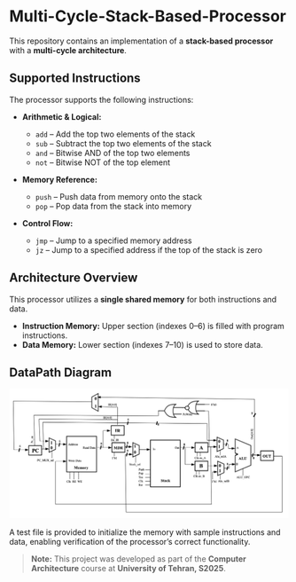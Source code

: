# Multi-Cycle-Stack-Based-Processor

This repository contains an implementation of a **stack-based processor** with a **multi-cycle architecture**.

##  Supported Instructions
The processor supports the following instructions:

- **Arithmetic & Logical:**
  - `add` – Add the top two elements of the stack
  - `sub` – Subtract the top two elements of the stack
  - `and` – Bitwise AND of the top two elements
  - `not` – Bitwise NOT of the top element

- **Memory Reference:**
  - `push` – Push data from memory onto the stack
  - `pop` – Pop data from the stack into memory

- **Control Flow:**
  - `jmp` – Jump to a specified memory address
  - `jz` – Jump to a specified address if the top of the stack is zero

##  Architecture Overview
This processor utilizes a **single shared memory** for both instructions and data.  
- **Instruction Memory:** Upper section (indexes 0–6) is filled with program instructions.  
- **Data Memory:** Lower section (indexes 7–10) is used to store data.

## DataPath Diagram
![DataPath](Src/DataPath.png)

A test file is provided to initialize the memory with sample instructions and data, enabling verification of the processor’s correct functionality.

> **Note:** This project was developed as part of the **Computer Architecture** course at **University of Tehran, S2025**.

